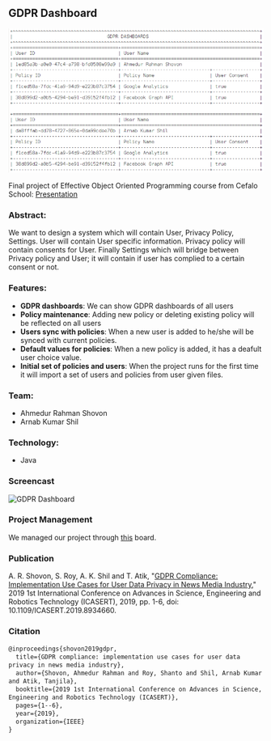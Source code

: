 ## GDPR Dashboard
![GDPR Dashboard demo](screenshot/GDPR_DASHBOARD.png)

Final project of Effective Object Oriented Programming course from Cefalo School: [Presentation](https://prezi.com/3ofeemfzw7ao/gdpr-dashboard-13_12_2018)

### Abstract:
We want to design a system which will contain User, Privacy Policy, Settings. User will contain User specific information.
Privacy policy will contain consents for User.
Finally Settings which will bridge between Privacy policy and User; it will contain if user has complied to a certain consent or not.

### Features:
- **GDPR dashboards**: We can show GDPR dashboards of all users
- **Policy maintenance**: Adding new policy or deleting existing policy will be reflected on all users
- **Users sync with policies**: When a new user is added to he/she will be synced with current policies.
- **Default values for policies**: When a new policy is added, it has a deafult user choice value.
- **Initial set of policies and users**: When the project runs for the first time it will import a set of users and policies from user given files.

### Team:
- Ahmedur Rahman Shovon
- Arnab Kumar Shil

### Technology:
- Java

### Screencast
![GDPR Dashboard](https://github.com/ruddra/blog-images/raw/master/gdpr.gif)

### Project Management
We managed our project through [this](https://github.com/arsho/GDPRDashboard/projects/1) board.


### Publication
A. R. Shovon, S. Roy, A. K. Shil and T. Atik, "[GDPR Compliance: Implementation Use Cases for User Data Privacy in News Media Industry](https://ieeexplore.ieee.org/document/8934660)," 2019 1st International Conference on Advances in Science, Engineering and Robotics Technology (ICASERT), 2019, pp. 1-6, doi: 10.1109/ICASERT.2019.8934660.


### Citation

```
@inproceedings{shovon2019gdpr,
  title={GDPR compliance: implementation use cases for user data privacy in news media industry},
  author={Shovon, Ahmedur Rahman and Roy, Shanto and Shil, Arnab Kumar and Atik, Tanjila},
  booktitle={2019 1st International Conference on Advances in Science, Engineering and Robotics Technology (ICASERT)},
  pages={1--6},
  year={2019},
  organization={IEEE}
}
```

